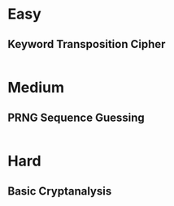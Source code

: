 # Easy

## Keyword Transposition Cipher

```python
```

# Medium

## PRNG Sequence Guessing

```python
```

# Hard

## Basic Cryptanalysis

```python
```